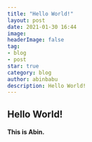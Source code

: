 ```yaml
---
title: "Hello World!"
layout: post
date: 2021-01-30 16:44
image:
headerImage: false
tag:
- blog
- post
star: true
category: blog
author: abinbabu
description: Hello World!
---
```


## Hello World!

#### This is Abin.
